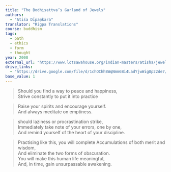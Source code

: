 ```yaml
---
title: "The Bodhisattva’s Garland of Jewels"
authors:
  - "Atiśa Dīpaṃkara"
translator: "Rigpa Translations"
course: buddhism
tags:
  - path
  - ethics
  - form
  - thought
year: 2008
external_url: "https://www.lotsawahouse.org/indian-masters/atisha/jewel-rosary-bodhisattvas"
drive_links:
  - "https://drive.google.com/file/d/1chOChhBWqNmm6Bi4LadYjwWigUp22de7/view?usp=drivesdk"
base_value: 1
---
```


> Should you find a way to peace and happiness,  
> Strive constantly to put it into practice

> Raise your spirits and encourage yourself.  
> And always meditate on emptiness.

> should laziness or procrastination strike,  
> Immediately take note of your errors, one by one,  
> And remind yourself of the heart of your discipline.

> Practising like this, you will complete Accumulations of both merit and wisdom,  
> And eliminate the two forms of obscuration.  
> You will make this human life meaningful,  
> And, in time, gain unsurpassable awakening.


